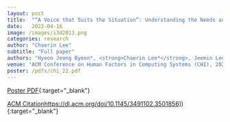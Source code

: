 ```yaml
---
layout: post
title:  "“A Voice that Suits the Situation”: Understanding the Needs and Challenges for Supporting End-User Voice Customization"
date:   2022-04-16
image: /images/i3d2013.png
categories: research
author: "Chaerin Lee"
subtitle: "Full paper"
authors: "Hyeon Jeong Byeon*, <strong>Chaerin Lee*</strong>, Jeemin Lee, Uran Oh. (* equal contribution)"
venue: "ACM Conference on Human Factors in Computing Systems (CHI), 2022."
poster: /pdfs/chi_22.pdf
---
```



[Poster PDF](/pdfs/chi_22.pdf){:target="_blank"}

[ACM Citation]([https://dl.acm.org/doi/10.1145/3491102.3501856)https://dl.acm.org/doi/10.1145/3491102.3501856]){:target="_blank"}

